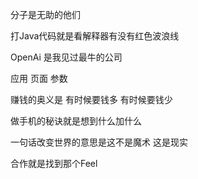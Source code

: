 分子是无助的他们

打Java代码就是看解释器有没有红色波浪线

OpenAi 是我见过最牛的公司

应用 页面 参数

赚钱的奥义是 有时候要钱多 有时候要钱少

做手机的秘诀就是想到什么加什么

一句话改变世界的意思是这不是魔术 这是现实

合作就是找到那个Feel
